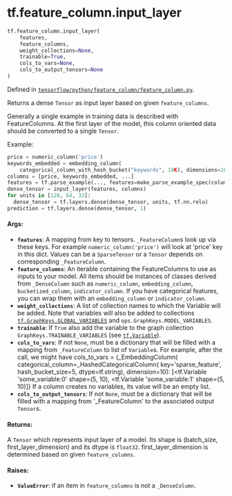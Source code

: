 <div itemscope itemtype="http://developers.google.com/ReferenceObject">
<meta itemprop="name" content="tf.feature_column.input_layer" />
<meta itemprop="path" content="Stable" />
</div>

# tf.feature_column.input_layer

``` python
tf.feature_column.input_layer(
    features,
    feature_columns,
    weight_collections=None,
    trainable=True,
    cols_to_vars=None,
    cols_to_output_tensors=None
)
```



Defined in [`tensorflow/python/feature_column/feature_column.py`](/code/stable/tensorflow/python/feature_column/feature_column.py).

Returns a dense `Tensor` as input layer based on given `feature_columns`.

Generally a single example in training data is described with FeatureColumns.
At the first layer of the model, this column oriented data should be converted
to a single `Tensor`.

Example:

```python
price = numeric_column('price')
keywords_embedded = embedding_column(
    categorical_column_with_hash_bucket("keywords", 10K), dimensions=16)
columns = [price, keywords_embedded, ...]
features = tf.parse_example(..., features=make_parse_example_spec(columns))
dense_tensor = input_layer(features, columns)
for units in [128, 64, 32]:
  dense_tensor = tf.layers.dense(dense_tensor, units, tf.nn.relu)
prediction = tf.layers.dense(dense_tensor, 1)
```

#### Args:

* <b>`features`</b>: A mapping from key to tensors. `_FeatureColumn`s look up via these
    keys. For example `numeric_column('price')` will look at 'price' key in
    this dict. Values can be a `SparseTensor` or a `Tensor` depends on
    corresponding `_FeatureColumn`.
* <b>`feature_columns`</b>: An iterable containing the FeatureColumns to use as inputs
    to your model. All items should be instances of classes derived from
    `_DenseColumn` such as `numeric_column`, `embedding_column`,
    `bucketized_column`, `indicator_column`. If you have categorical features,
    you can wrap them with an `embedding_column` or `indicator_column`.
* <b>`weight_collections`</b>: A list of collection names to which the Variable will be
    added. Note that variables will also be added to collections
    <a href="../../tf/GraphKeys.md#GLOBAL_VARIABLES"><code>tf.GraphKeys.GLOBAL_VARIABLES</code></a> and `ops.GraphKeys.MODEL_VARIABLES`.
* <b>`trainable`</b>: If `True` also add the variable to the graph collection
    `GraphKeys.TRAINABLE_VARIABLES` (see <a href="../../tf/Variable.md"><code>tf.Variable</code></a>).
* <b>`cols_to_vars`</b>: If not `None`, must be a dictionary that will be filled with a
    mapping from `_FeatureColumn` to list of `Variable`s.  For example, after
    the call, we might have cols_to_vars =
    {_EmbeddingColumn(
      categorical_column=_HashedCategoricalColumn(
        key='sparse_feature', hash_bucket_size=5, dtype=tf.string),
      dimension=10): [<tf.Variable 'some_variable:0' shape=(5, 10),
                      <tf.Variable 'some_variable:1' shape=(5, 10)]}
    If a column creates no variables, its value will be an empty list.
* <b>`cols_to_output_tensors`</b>: If not `None`, must be a dictionary that will be
    filled with a mapping from '_FeatureColumn' to the associated
    output `Tensor`s.


#### Returns:

A `Tensor` which represents input layer of a model. Its shape
is (batch_size, first_layer_dimension) and its dtype is `float32`.
first_layer_dimension is determined based on given `feature_columns`.


#### Raises:

* <b>`ValueError`</b>: if an item in `feature_columns` is not a `_DenseColumn`.